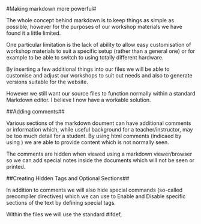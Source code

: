 
#Making markdown more powerful#
The whole concept behind markdown is to keep things as simple as possible, however for the purposes of our workshop materials we have found it a little limited.

One particular limitation is the lack of ability to allow easy customisation of workshop materials to suit a specific setup (rather than a general one) or for example to be able to switch to using totally different hardware.

By inserting a few additional things into our files we will be able to customise and adjust our workshops to suit out needs and also to generate versions suitable for the website.

However we still want our source files to function normally within a standard Markdown editor.  I believe I now have a workable solution.

##Adding comments##
Various sections of the markdown doument can have additional comments or information which, while useful background for a teacher/instructor, may be too much detail for a student.  By using html comments (indicaed by using <!-- and -->) we are able to provide content which is not normally seen.

The comments are hidden when viewed using a markdown viewer/browser so we can add special notes inside the documents which will not be seen or printed.

##Creating Hidden Tags and Optional Sections##

In addition to comments we will also hide special commands (so-called precompiler directives) which we can use to Enable and Disable specific sections of the text by defining special tags.

Within the files we will use the standard #ifdef, 